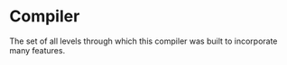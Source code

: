 # Compiler

The set of all levels through which this compiler was built to incorporate many features.
